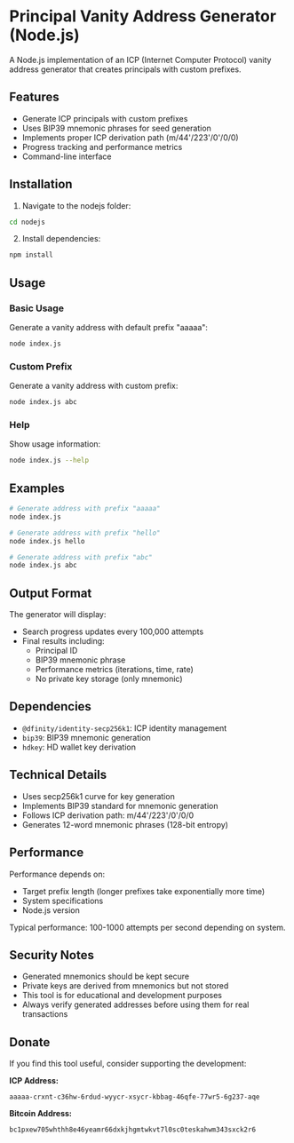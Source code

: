# Principal Vanity Address Generator (Node.js)

A Node.js implementation of an ICP (Internet Computer Protocol) vanity address generator that creates principals with custom prefixes.

## Features

- Generate ICP principals with custom prefixes
- Uses BIP39 mnemonic phrases for seed generation
- Implements proper ICP derivation path (m/44'/223'/0'/0/0)
- Progress tracking and performance metrics
- Command-line interface

## Installation

1. Navigate to the nodejs folder:
```bash
cd nodejs
```

2. Install dependencies:
```bash
npm install
```

## Usage

### Basic Usage

Generate a vanity address with default prefix "aaaaa":
```bash
node index.js
```

### Custom Prefix

Generate a vanity address with custom prefix:
```bash
node index.js abc
```



### Help

Show usage information:
```bash
node index.js --help
```

## Examples

```bash
# Generate address with prefix "aaaaa"
node index.js

# Generate address with prefix "hello"
node index.js hello

# Generate address with prefix "abc"
node index.js abc
```

## Output Format

The generator will display:
- Search progress updates every 100,000 attempts
- Final results including:
  - Principal ID
  - BIP39 mnemonic phrase
  - Performance metrics (iterations, time, rate)
  - No private key storage (only mnemonic)

## Dependencies

- `@dfinity/identity-secp256k1`: ICP identity management
- `bip39`: BIP39 mnemonic generation
- `hdkey`: HD wallet key derivation

## Technical Details

- Uses secp256k1 curve for key generation
- Implements BIP39 standard for mnemonic generation
- Follows ICP derivation path: m/44'/223'/0'/0/0
- Generates 12-word mnemonic phrases (128-bit entropy)

## Performance

Performance depends on:
- Target prefix length (longer prefixes take exponentially more time)
- System specifications
- Node.js version

Typical performance: 100-1000 attempts per second depending on system.

## Security Notes

- Generated mnemonics should be kept secure
- Private keys are derived from mnemonics but not stored
- This tool is for educational and development purposes
- Always verify generated addresses before using them for real transactions

## Donate

If you find this tool useful, consider supporting the development:

**ICP Address:**
```
aaaaa-crxnt-c36hw-6rdud-wyycr-xsycr-kbbag-46qfe-77wr5-6g237-aqe
```

**Bitcoin Address:**
```
bc1pxew705whthh8e46yeamr66dxkjhgmtwkvt7l0sc0teskahwm343sxck2r6
```


